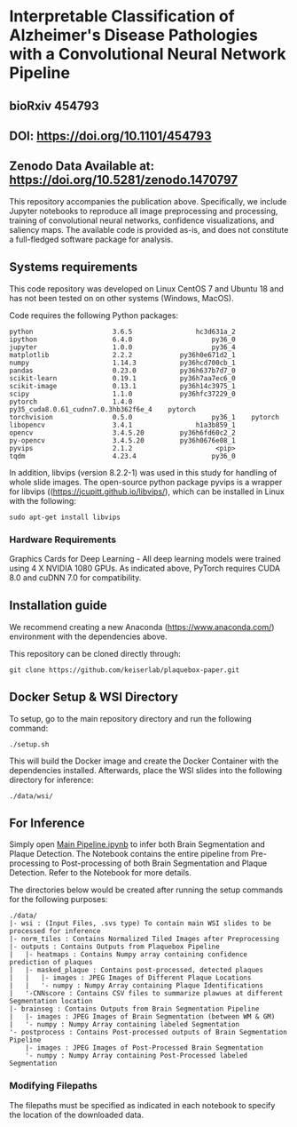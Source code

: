 # Interpretable Classification of Alzheimer's Disease Pathologies with a Convolutional Neural Network Pipeline
## bioRxiv 454793
## DOI: https://doi.org/10.1101/454793
## Zenodo Data Available at: https://doi.org/10.5281/zenodo.1470797
This repository accompanies the publication above. Specifically, we include Jupyter notebooks to reproduce all image preprocessing and processing, training of convolutional neural networks, confidence visualizations, and saliency maps. The available code is provided as-is, and does not constitute a full-fledged software package for analysis.

## Systems requirements

This code repository was developed on Linux CentOS 7 and Ubuntu 18 and has not been tested on on other systems (Windows, MacOS).

Code requires the following Python packages:
```
python                    3.6.5                hc3d631a_2  
ipython                   6.4.0                    py36_0  
jupyter                   1.0.0                    py36_4  
matplotlib                2.2.2            py36h0e671d2_1  
numpy                     1.14.3           py36hcd700cb_1  
pandas                    0.23.0           py36h637b7d7_0  
scikit-learn              0.19.1           py36h7aa7ec6_0     
scikit-image              0.13.1           py36h14c3975_1    
scipy                     1.1.0            py36hfc37229_0  
pytorch                   1.4.0            py35_cuda8.0.61_cudnn7.0.3hb362f6e_4    pytorch
torchvision               0.5.0                    py36_1    pytorch   
libopencv                 3.4.1                h1a3b859_1   
opencv                    3.4.5.20         py36h6fd60c2_2  
py-opencv                 3.4.5.20         py36h0676e08_1  
pyvips                    2.1.2                     <pip>
tqdm                      4.23.4                   py36_0
```

In addition, libvips (version 8.2.2-1) was used in this study for handling of whole slide images. The open-source python package pyvips is a wrapper for libvips ((https://jcupitt.github.io/libvips/), which can be installed in Linux with the following:

```
sudo apt-get install libvips
```

### Hardware Requirements

Graphics Cards for Deep Learning - All deep learning models were trained using 4 X NVIDIA 1080 GPUs. As indicated above, PyTorch requires CUDA 8.0 and cuDNN 7.0 for compatibility.

## Installation guide

We recommend creating a new Anaconda (https://www.anaconda.com/) environment with the dependencies above.

This repository can be cloned directly through:

```
git clone https://github.com/keiserlab/plaquebox-paper.git
```

## Docker Setup & WSI Directory

To setup, go to the main repository directory and run the following command:

```
./setup.sh
```

This will build the Docker image and create the Docker Container with the dependencies installed. Afterwards, place the WSI slides into the following directory for inference:

```
./data/wsi/
```

## For Inference

Simply open [Main Pipeline.ipynb](https://github.com/henrrydegee/plaquebox-paper/blob/update_test/Main%20Pipeline.ipynb) to infer both Brain Segmentation and Plaque Detection. 
The Notebook contains the entire pipeline from Pre-processing to Post-processing of both Brain Segmentation and Plaque Detection. Refer to the Notebook for more details.

The directories below would be created after running the setup commands for the following purposes:
```
./data/
|- wsi : (Input Files, .svs type) To contain main WSI slides to be processed for inference
|- norm_tiles : Contains Normalized Tiled Images after Preprocessing
|- outputs : Contains Outputs from Plaquebox Pipeline
|   |- heatmaps : Contains Numpy array containing confidence prediction of plaques
|   |- masked_plaque : Contains post-processed, detected plaques
|   |   |- images : JPEG Images of Different Plaque Locations
|   |   '- numpy : Numpy Array containing Plaque Identifications
|   '-CNNscore : Contains CSV files to summarize plawues at different Segmentation location
|- brainseg : Contains Outputs from Brain Segmentation Pipeline
|   |- images : JPEG Images of Brain Segmentation (between WM & GM)
|   '- numpy : Numpy Array containing labeled Segmentation
'- postprocess : Contains Post-processed outputs of Brain Segmentation Pipeline
    |- images : JPEG Images of Post-Processed Brain Segmentation
    '- numpy : Numpy Array containing Post-Processed labeled Segmentation
```


### Modifying Filepaths

The filepaths must be specified as indicated in each notebook to specify the location of the downloaded data.
